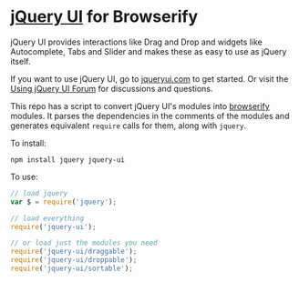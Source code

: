 [jQuery UI](http://jqueryui.com/) for Browserify
================================

jQuery UI provides interactions like Drag and Drop and widgets like Autocomplete, Tabs and Slider and makes these as easy to use as jQuery itself.

If you want to use jQuery UI, go to [jqueryui.com](http://jqueryui.com) to get started. Or visit the [Using jQuery UI Forum](http://forum.jquery.com/using-jquery-ui) for discussions and questions.

This repo has a script to convert jQuery UI's modules into [browserify](http://browserify.org/) modules. It parses
the dependencies in the comments of the modules and generates equivalent `require` calls for them, along with `jquery`.

To install:

    npm install jquery jquery-ui

To use:

```javascript
// load jquery
var $ = require('jquery');

// load everything
require('jquery-ui');

// or load just the modules you need
require('jquery-ui/draggable');
require('jquery-ui/droppable');
require('jquery-ui/sortable');
```
